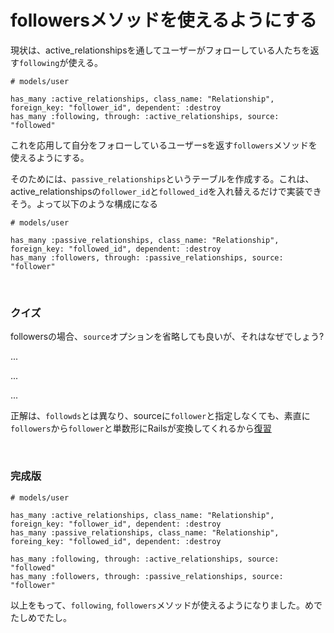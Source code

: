 # followersメソッドを使えるようにする

現状は、active_relationshipsを通してユーザーがフォローしている人たちを返す`following`が使える。

```
# models/user

has_many :active_relationships, class_name: "Relationship", foreign_key: "follower_id", dependent: :destroy
has_many :following, through: :active_relationships, source: "followed"
```

これを応用して自分をフォローしているユーザーsを返す`followers`メソッドを使えるようにする。

そのためには、`passive_relationships`というテーブルを作成する。これは、active_relationshipsの`follower_id`と`followed_id`を入れ替えるだけで実装できそう。よって以下のような構成になる

```
# models/user

has_many :passive_relationships, class_name: "Relationship", foreign_key: "followed_id", dependent: :destroy
has_many :followers, through: :passive_relationships, source: "follower"
```

<br>

### クイズ

followersの場合、`source`オプションを省略しても良いが、それはなぜでしょう?

...

...

...

正解は、`followds`とは異なり、sourceに`follower`と指定しなくても、素直に`followers`から`follower`と単数形にRailsが変換してくれるから[復習](https://github.com/koteharyu/TIL/blob/main/insta_clone/06_follow/follow_rails_tutorial.md)


<br>

### 完成版

```
# models/user

has_many :active_relationships, class_name: "Relationship", foreign_key: "follower_id", dependent: :destroy
has_many :passive_relationships, class_name: "Relationship", foreing_key: "followed_id", dependent: :destroy

has_many :following, through: :active_relationships, source: "followed"
has_many :followers, through: :passive_relationships, source: "follower"
```

以上をもって、`following`, `followers`メソッドが使えるようになりました。めでたしめでたし。
